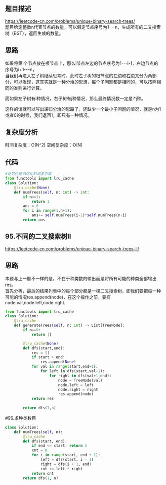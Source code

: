 ## 题目描述
https://leetcode-cn.com/problems/unique-binary-search-trees/  
题目给定整数n代表节点的数量，可以假定节点序号为1---n，生成所有的二叉搜索树（BST），返回生成的数量。  

## 思路
如果将第i个节点放在根节点上，那么i节点左边的节点序号为1---i-1，右边节点的序号为i+1---n，  
当我们再进入左子树继续思考时，此时左子树的根节点的左边和右边又分为两部分，可以发现，这其实就是一种分治的思想，每个子问题都是相同的，可以按照相同的准则进行计算。  

而如果左子树有i种情况，右子树有j种情况，那么最终情况数一定是i*j种。  

这样的话就可以写出递归分治的思路了，还缺少一个最小子问题的情况，就是n为1或者0的时候，我们返回1，即只有一种情况。  
## 复杂度分析
时间复杂度：O(N^2)
空间复杂度：O(N)
## 代码
```python
#记忆化递归优化时间复杂度
from functools import lru_cache
class Solution:
    @lru_cache(None)
    def numTrees(self, n: int) -> int:
        if n<=1:
            return 1
        ans = 0
        for i in range(1,n+1):
            ans+= self.numTrees(i-1)*self.numTrees(n-i)
        return ans
```

## 95.不同的二叉搜索树Ⅱ
https://leetcode-cn.com/problems/unique-binary-search-trees-ii/

## 思路
本题与上一题不一样的是，不在于种类数的输出而是将所有可能的种类全部输出res。  
首先分析，最后的结果列表中的每个部分都是一棵二叉搜索树，即我们要把每一种可能的情况res.append(node)，在这个操作之前，要有node.val,node.left,node.right.  
```python
from functools import lru_cache
class Solution:
    @lru_cache
    def generateTrees(self, n: int) -> List[TreeNode]:
        if n==0:
            return []

        @lru_cache(None)
        def dfs(start,end):
            res = []
            if start > end:
                res.append(None)
            for val in range(start,end+1):
                for left in dfs(start,val-1):
                    for right in dfs(val+1,end):
                        node = TreeNode(val)
                        node.left = left
                        node.right = right
                        res.append(node)
            return res
            
        return dfs(1,n)
```
#96.求种类数目
```python
class Solution:
    def numTrees(self, n):
        @lru_cache
        def dfs(start, end):
            if end <= start: return 1
            cnt = 0
            for i in range(start, end + 1):
                left = dfs(start, i - 1)
                right = dfs(i + 1, end)
                cnt += left * right
            return cnt
        return dfs(1, n)
```
